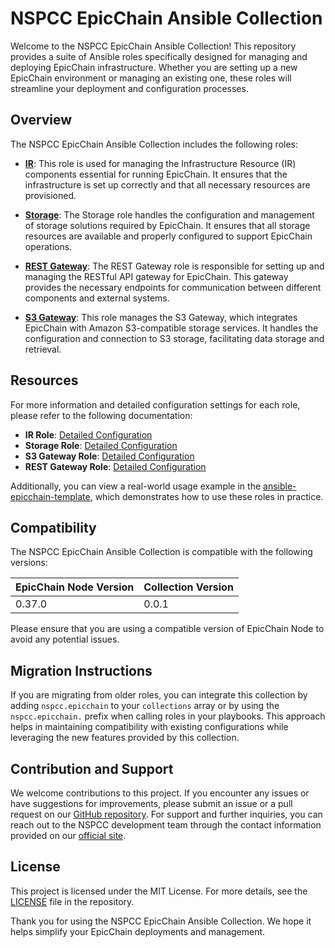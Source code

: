# NSPCC EpicChain Ansible Collection

Welcome to the NSPCC EpicChain Ansible Collection! This repository provides a suite of Ansible roles specifically designed for managing and deploying EpicChain infrastructure. Whether you are setting up a new EpicChain environment or managing an existing one, these roles will streamline your deployment and configuration processes.

## Overview

The NSPCC EpicChain Ansible Collection includes the following roles:

- **[IR](https://github.com/epicchainlabs/epicchain-node)**: This role is used for managing the Infrastructure Resource (IR) components essential for running EpicChain. It ensures that the infrastructure is set up correctly and that all necessary resources are provisioned.

- **[Storage](https://github.com/epicchainlabs/epicchain-node)**: The Storage role handles the configuration and management of storage solutions required by EpicChain. It ensures that all storage resources are available and properly configured to support EpicChain operations.

- **[REST Gateway](https://github.com/epicchainlabs/epicchain-rest-gw)**: The REST Gateway role is responsible for setting up and managing the RESTful API gateway for EpicChain. This gateway provides the necessary endpoints for communication between different components and external systems.

- **[S3 Gateway](https://github.com/epicchainlabs/epicchain-s3-gw)**: This role manages the S3 Gateway, which integrates EpicChain with Amazon S3-compatible storage services. It handles the configuration and connection to S3 storage, facilitating data storage and retrieval.

## Resources

For more information and detailed configuration settings for each role, please refer to the following documentation:

- **IR Role**: [Detailed Configuration](docs/ir.md)
- **Storage Role**: [Detailed Configuration](docs/storage.md)
- **S3 Gateway Role**: [Detailed Configuration](docs/s3_gw.md)
- **REST Gateway Role**: [Detailed Configuration](docs/rest_gw.md)

Additionally, you can view a real-world usage example in the [ansible-epicchain-template](https://github.com/epicchainlabs/ansible-epicchain-template), which demonstrates how to use these roles in practice.

## Compatibility

The NSPCC EpicChain Ansible Collection is compatible with the following versions:

| EpicChain Node Version | Collection Version |
|------------------------|--------------------|
| 0.37.0                 | 0.0.1              |

Please ensure that you are using a compatible version of EpicChain Node to avoid any potential issues.

## Migration Instructions

If you are migrating from older roles, you can integrate this collection by adding `nspcc.epicchain` to your `collections` array or by using the `nspcc.epicchain.` prefix when calling roles in your playbooks. This approach helps in maintaining compatibility with existing configurations while leveraging the new features provided by this collection.

## Contribution and Support

We welcome contributions to this project. If you encounter any issues or have suggestions for improvements, please submit an issue or a pull request on our [GitHub repository](https://github.com/epicchainlabs/ansible-epicchain). For support and further inquiries, you can reach out to the NSPCC development team through the contact information provided on our [official site](https://epic-chain.org).

## License

This project is licensed under the MIT License. For more details, see the [LICENSE](LICENSE) file in the repository.

Thank you for using the NSPCC EpicChain Ansible Collection. We hope it helps simplify your EpicChain deployments and management.